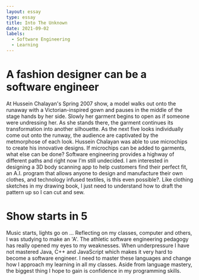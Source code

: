 ```yaml
---
layout: essay
type: essay
title: Into The Unknown
date: 2021-09-02
labels: 
  - Software Engineering
  - Learning
---
```


# A fashion designer can be a software engineer

At Hussein Chalayan's Spring 2007 show, a model walks out onto the runaway with a Victorian-inspired gown and pauses in the middle of the
stage hands by her side. Slowly her garment begins to open as if someone were undressing her. As she stands there, the garment continues 
its transformation into another silhouette. As the next five looks individually come out onto the runway, the audience are captivated
by the metmorphose of each look. Hussein Chalayan was able to use microchips to create his innovative designs. If microchips can be added
to garments, what else can be done? Software engineering provides a highway of different paths and right now I'm still undecided. I am 
interested in designing a 3D body scanning app to help customers find their perfect fit, an A.I. program that allows anyone to design and 
manufacture their own clothes, and technology infused textiles, is this even possible?. Like clothing sketches in my drawing book, I just 
need to understand how to draft the pattern up so I can cut and sew.  

# Show starts in 5

Music starts, lights go on ... Reflecting on my classes, computer and others, I was studying to make an 'A'. The athletic software
engineering pedagogy has really opened my eyes to my weaknesses. When underpressure I have not mastered Java, C++ and JavaScript which 
makes it very hard to become a software engineer. I need to master these languages and change how I approach my learning in all my classes.
Aside from language mastery, the biggest thing I hope to gain is confidence in my programming skills. 

